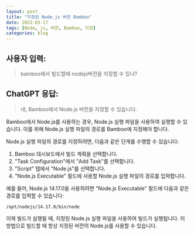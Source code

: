 ```yaml
---
layout: post
title: "지정된 Node.js 버전 Bamboo"
date: 2023-03-17
tags: [Node, js, 버전, Bamboo, 지정]
categories: blog
---
```


## 사용자 입력:
> bamboo에서 빌드할때 nodejs버전을 지정할 수 있나?

## ChatGPT 응답:
> 네, Bamboo에서 Node.js 버전을 지정할 수 있습니다. 

Bamboo에서 Node.js를 사용하는 경우, Node.js 실행 파일을 사용하여 실행할 수 있습니다. 이를 위해 Node.js 실행 파일의 경로를 Bamboo에 지정해야 합니다. 

Node.js 실행 파일의 경로를 지정하려면, 다음과 같은 단계를 수행할 수 있습니다:

1. Bamboo 대시보드에서 빌드 계획을 선택합니다.
2. "Task Configuration"에서 "Add Task"를 선택합니다.
3. "Script" 탭에서 "Node.js"를 선택합니다.
4. "Node.js Executable" 필드에 사용할 Node.js 실행 파일의 경로를 입력합니다.

예를 들어, Node.js 14.17.0을 사용하려면 "Node.js Executable" 필드에 다음과 같은 경로를 입력할 수 있습니다:

```
/opt/nodejs/14.17.0/bin/node
```

이제 빌드가 실행될 때, 지정된 Node.js 실행 파일을 사용하여 빌드가 실행됩니다. 이 방법으로 빌드할 때 항상 지정된 버전의 Node.js를 사용할 수 있습니다.

